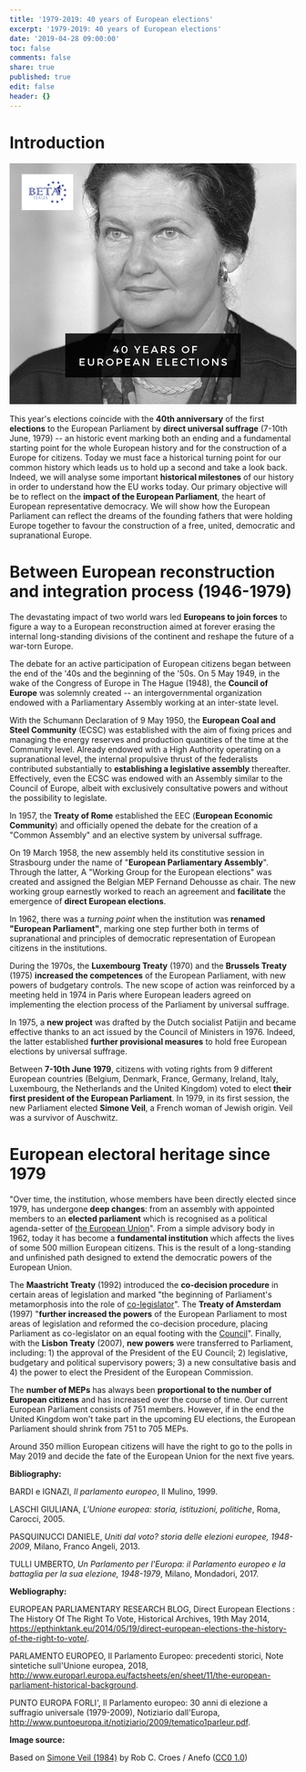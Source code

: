 ```yaml
---
title: '1979-2019: 40 years of European elections'
excerpt: '1979-2019: 40 years of European elections'
date: '2019-04-28 09:00:00'
toc: false
comments: false
share: true
published: true
edit: false
header: {}
---
```

# Introduction

![40 years of European elections - Simone Veil](/assets/images/40-years-of-european-elections-.jpg)

This year's elections coincide with the **40th anniversary** of the first **elections** to the European Parliament by **direct universal suffrage** (7-10th June, 1979) -- an historic event marking both an ending and a fundamental starting point for the whole European history and for the construction of a Europe for citizens. Today we must face a historical turning point for our common history which leads us to hold up a second and take a look back. Indeed, we will analyse some important **historical milestones** of our history in order to understand how the EU works today. Our primary objective will be to reflect on the **impact of the European Parliament**, the heart of European representative democracy. We will show how the European Parliament can reflect the dreams of the founding fathers that were holding Europe together to favour the construction of a free, united, democratic and supranational Europe.

# Between European reconstruction and integration process (1946-1979)

The devastating impact of two world wars led **Europeans to join forces** to figure a way to a European reconstruction aimed at forever erasing the internal long-standing divisions of the continent and reshape the future of a war-torn Europe.

The debate for an active participation of European citizens began between the end of the '40s and the beginning of the '50s. On 5 May 1949, in the wake of the Congress of Europe in The Hague (1948), the **Council of Europe** was solemnly created -- an intergovernmental organization endowed with a Parliamentary Assembly working at an inter-state level. 

With the Schumann Declaration of 9 May 1950, the **European Coal and Steel Community** (ECSC) was established with the aim of fixing prices and managing the energy reserves and production quantities of the time at the Community level. Already endowed with a High Authority operating on a supranational level, the internal propulsive thrust of the federalists contributed substantially to **establishing a legislative assembly** thereafter. Effectively, even the ECSC was endowed with an Assembly similar to the Council of Europe, albeit with exclusively consultative powers and without the possibility to legislate. 

In 1957, the **Treaty of Rome** established the EEC (**European Economic Community**) and officially opened the debate for the creation of a "Common Assembly" and an elective system by universal suffrage. 

On 19 March 1958, the new assembly held its constitutive session in Strasbourg under the name of "**European Parliamentary Assembly**". Through the latter, A "Working Group for the European elections" was created and assigned the Belgian MEP Fernand Dehousse as chair. The new working group earnestly worked to reach an agreement and **facilitate** the emergence of **direct European elections**. 

In 1962, there was a _turning point_ when the institution was **renamed "European Parliament"**, marking one step further both in terms of supranational and principles of democratic representation of European citizens in the institutions. 

During the 1970s, the **Luxembourg Treaty** (1970) and the **Brussels Treaty** (1975) **increased the competences** of the European Parliament, with new powers of budgetary controls. The new scope of action was reinforced by a meeting held in 1974 in Paris where European leaders agreed on implementing the election process of the Parliament by universal suffrage. 

In 1975, a **new project** was drafted by the Dutch socialist Patijin and became effective thanks to an act issued by the Council of Ministers in 1976. Indeed, the latter established **further provisional measures** to hold free European elections by universal suffrage. 

Between **7-10th June 1979**, citizens with voting rights from 9 different European countries (Belgium, Denmark, France, Germany, Ireland, Italy, Luxembourg, the Netherlands and the United Kingdom) voted to elect **their first president of the European Parliament**. In 1979, in its first session, the new Parliament elected **Simone Veil**, a French woman of Jewish origin. Veil was a survivor of Auschwitz.

# European electoral heritage since 1979

"Over time, the institution, whose members have been directly elected since 1979, has undergone **deep changes**: from an assembly with appointed members to an **elected parliament** which is recognised as a political agenda-setter of [the European Union](http://www.europarl.europa.eu/ftu/pdf/en/FTU_1.3.1.pdf)". From a simple advisory body in 1962, today it has become a **fundamental institution** which affects the lives of some 500 million European citizens. This is the result of a long-standing and unfinished path designed to extend the democratic powers of the European Union. 

The **Maastricht Treaty** (1992) introduced the **co-decision procedure** in certain areas of legislation and marked "the beginning of Parliament's metamorphosis into the role of [co-legislator](http://www.europarl.europa.eu/ftu/pdf/en/FTU_1.3.1.pdf)".  The **Treaty of Amsterdam** (1997) "**further increased the powers** of the European Parliament to most areas of legislation and reformed the co-decision procedure, placing Parliament as co-legislator on an equal footing with the [Council](http://www.europarl.europa.eu/ftu/pdf/en/FTU_1.3.1.pdf)". Finally, with the **Lisbon Treaty** (2007), **new powers** were transferred to Parliament, including: 1) the approval of the President of the EU Council; 2) legislative, budgetary and political supervisory powers; 3) a new consultative basis and 4) the power to elect the President of the European Commission. 

The **number of MEPs** has always been **proportional to the number of European citizens** and has increased over the course of time. Our current European Parliament consists of 751 members. However, if in the end the United Kingdom won't take part in the upcoming EU elections, the European Parliament should shrink from 751 to 705 MEPs.

Around 350 million European citizens will have the right to go to the polls in May 2019 and decide the fate of the European Union for the next five years.

**Bibliography:**

BARDI e IGNAZI, _Il parlamento europeo_, Il Mulino, 1999.

LASCHI GIULIANA, _L'Unione europea: storia, istituzioni, politiche_, Roma, Carocci, 2005.

PASQUINUCCI DANIELE, _Uniti dal voto? storia delle elezioni europee, 1948-2009_, Milano, Franco Angeli, 2013.

TULLI UMBERTO, _Un Parlamento per l'Europa: il Parlamento europeo e la battaglia per la sua elezione, 1948-1979_, Milano, Mondadori, 2017.

**Webliography:**

EUROPEAN PARLIAMENTARY RESEARCH BLOG, Direct European Elections : The History Of The Right To Vote, Historical Archives, 19th May 2014, <https://epthinktank.eu/2014/05/19/direct-european-elections-the-history-of-the-right-to-vote/>.

PARLAMENTO EUROPEO, Il Parlamento Europeo: precedenti storici, Note sintetiche sull'Unione europea, 2018, <http://www.europarl.europa.eu/factsheets/en/sheet/11/the-european-parliament-historical-background>.

PUNTO EUROPA FORLI', Il Parlamento europeo: 30 anni di elezione a suffragio universale (1979-2009), Notiziario dall'Europa, <http://www.puntoeuropa.it/notiziario/2009/tematico1parleur.pdf>.

**Image source:**

Based on [Simone Veil (1984)](https://commons.wikimedia.org/wiki/File:Simone_Veil_(1984).jpg) by Rob C. Croes / Anefo ([CC0 1.0](https://creativecommons.org/publicdomain/zero/1.0/deed.en))
